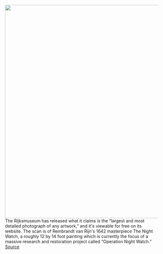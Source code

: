 <img src='https://cdn.vox-cdn.com/uploads/chorus_image/image/50858597/tldr-logo.1473954443.png' width='700px' /><br/>
The Rijksmuseum has released what it claims is the “largest and most detailed photograph of any artwork,” and it's viewable for free on its website. The scan is of Rembrandt van Rijn's 1642 masterpiece The Night Watch, a roughly 12 by 14 foot painting which is currently the focus of a massive research and restoration project called “Operation Night Watch.”
<a href='https://www.theverge.com/tldr/2022/1/11/22877951/rembrandt-night-watch-digital-gigapixel-scan'> Source <a/>